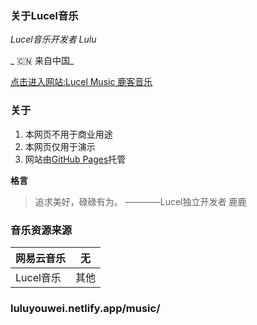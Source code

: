 ### **关于Lucel音乐**

 _Lucel音乐开发者 Lulu_ 

 _ :cn: 来自中国_ 

[点击进入网站:Lucel Music 鹿客音乐](https://lucel.pages.dev/music/)

### 关于
1. 本网页不用于商业用途
2. 本网页仅用于演示
3. 网站由[GitHub Pages](https://github.com)托管

 **格言** 
> 追求美好，碌碌有为。
>————Lucel独立开发者 鹿鹿

### 音乐资源来源

|  网易云音乐 | 无  |
|---|---|
|  Lucel音乐 | 其他  |

### luluyouwei.netlify.app/music/
 
